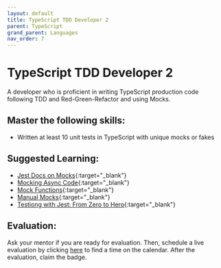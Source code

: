 ```yaml
---
layout: default
title: TypeScript TDD Developer 2
parent: TypeScript
grand_parent: Languages
nav_order: 7
---
```

# TypeScript TDD Developer 2

A developer who is proficient in writing TypeScript production code following TDD and Red-Green-Refactor and using Mocks.

## Master the following skills:

- Written at least 10 unit tests in TypeScript with unique mocks or fakes

## Suggested Learning:

- [Jest Docs on Mocks](https://jestjs.io/docs/en/mock-functions){:target="\_blank"}
- [Mocking Async Code](https://www.youtube.com/watch?v=4Fl5GH4eYZ8){:target="\_blank"}
- [Mock Functions](https://www.youtube.com/watch?v=iN86lpkRcDk){:target="\_blank"}
- [Manual Mocks](https://www.youtube.com/watch?v=9EV9gtnt-go){:target="\_blank"}
- [Testiong with Jest: From Zero to Hero](https://www.youtube.com/watch?v=NHMIn723hQY){:target="\_blank"}

## Evaluation:

Ask your mentor if you are ready for evaluation. Then, schedule a live evaluation by clicking [here](https://api.logro.io/widget/appointment/codex-evals/full-stack) to find a time on the calendar. After the evaluation, claim the badge.
